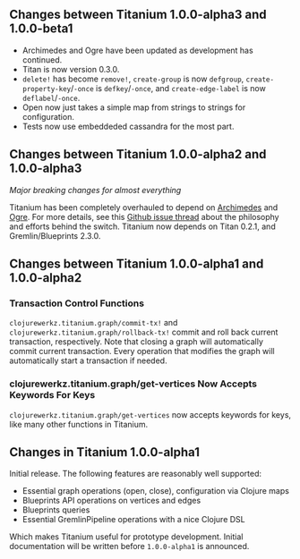 ## Changes between Titanium 1.0.0-alpha3 and 1.0.0-beta1

* Archimedes and Ogre have been updated as development has continued.
* Titan is now version 0.3.0.
* `delete!` has become `remove!`, `create-group` is now
  `defgroup`, `create-property-key`/`-once` is `defkey`/`-once`, and
  `create-edge-label` is now `deflabel`/`-once`.
* Open now just takes a simple map from strings to strings for
  configuration. 	
* Tests now use embeddeded cassandra for the most part. 	
	
## Changes between Titanium 1.0.0-alpha2 and 1.0.0-alpha3

*Major breaking changes for almost everything*

Titanium has been completely overhauled to depend on
[Archimedes](https://github.com/zmaril/archimedes) and
[Ogre](https://github.com/zmaril/ogre). For more details, see this
[Github issue thread](https://github.com/clojurewerkz/titanium/issues/1)
about the philosophy and efforts behind the switch. Titanium now depends
on Titan 0.2.1, and Gremlin/Blueprints 2.3.0.


## Changes between Titanium 1.0.0-alpha1 and 1.0.0-alpha2

### Transaction Control Functions

`clojurewerkz.titanium.graph/commit-tx!` and `clojurewerkz.titanium.graph/rollback-tx!`
commit and roll back current transaction, respectively. Note that closing a
graph will automatically commit current transaction. Every operation
that modifies the graph will automatically start a transaction if needed.


### clojurewerkz.titanium.graph/get-vertices Now Accepts Keywords For Keys

`clojurewerkz.titanium.graph/get-vertices` now accepts keywords for keys,
like many other functions in Titanium.


## Changes in Titanium 1.0.0-alpha1

Initial release. The following features are reasonably well supported:

 * Essential graph operations (open, close), configuration via Clojure maps
 * Blueprints API operations on vertices and edges
 * Blueprints queries
 * Essential GremlinPipeline operations with a nice Clojure DSL

Which makes Titanium useful for prototype development. Initial documentation
will be written before `1.0.0-alpha1` is announced.
